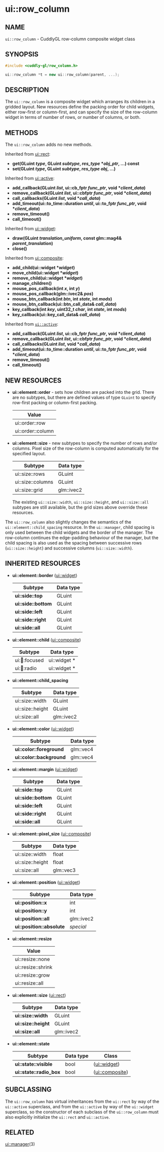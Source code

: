ui::row_column
============

## NAME ##

`ui::row_column` - CuddlyGL row-column composite widget class

## SYNOPSIS ##

```cpp
#include <cuddly-gl/row_column.h>

ui::row_column *t = new ui::row_column(parent, ...);
```

## DESCRIPTION ##

The `ui::row_column` is a composite widget which arranges its children
in a gridded layout.  New resources define the packing order for child
widgets, either row-first or column-first, and can specify the size of
the row-column widget in terms of number of rows, or number of
columns, or both.

## METHODS ##

The `ui::row_column` adds no new methods.

Inherited from [ui::rect](ui-rect.md):

* **get(GLuint _type_, GLuint _subtype_, _res_type_ \*_obj_ptr_, ...) const**
* **set(GLuint _type_, GLuint _subtype_, _res_type_ _obj_, ...)**

Inherited from [ui::active](ui-active.md):

* **add_callback(GLuint _list_, ui::cb_fptr _func_ptr_, void \*_client_data_)**
* **remove_callback(GLuint _list_, ui::cbfptr _func_ptr_, void \*_client_data_)**
* **call_callbacks(GLuint _list_, void \*_call_data_)**
* **add_timeout(ui::to_time::duration _until_, ui::to_fptr _func_ptr_, void \*_client_data_)**
* **remove_timeout()**
* **call_timeout()**

Inherited from [ui::widget](ui-widget.md):

* **draw(GLuint _translation_uniform_, const glm::mag4& _parent_translation_)**
* **close()**

Inherited from [ui::composite](ui-composite.md):

* **add_child(ui::widget \*_widget_)**
* **move_child(ui::widget \*_widget_)**
* **remove_child(ui::widget \*_widget_)**
* **manage_children()**
* **mouse_pos_callback(int _x_, int _y_)**
* **mouse_pos_callback(glm::ivec2& _pos_)**
* **mouse_btn_callback(int _btn_, int _state_, int _mods_)**
* **mouse_btn_callback(ui::btn_call_data& _call_data_)**
* **key_callback(int _key_, uint32_t _char_, int _state_, int _mods_)**
* **key_callback(ui::key_call_data& _call_data_)**

Inherited from [`ui::active`](ui-active.md):

* **add_callback(GLuint _list_, ui::cb_fptr _func_ptr_, void \*_client_data_)**
* **remove_callback(GLuint _list_, ui::cbfptr _func_ptr_, void \*_client_data_)**
* **call_callbacks(GLuint _list_, void \*_call_data_)**
* **add_timeout(ui::to_time::duration _until_, ui::to_fptr _func_ptr_, void \*_client_data_)**
* **remove_timeout()**
* **call_timeout()**

## NEW RESOURCES ##

* **ui::element::order** - sets how children are packed into the grid.
  There are no subtypes, but there are defined values of type `GLuint`
  to specify row-first packing or column-first packing.

  | Value             |
  | ----------------- |
  | ui::order::row    |
  | ui::order::column |

* **ui::element::size** - new subtypes to specify the number of rows
  and/or columns.  Pixel size of the row-column is computed
  automatically for the specified layout.

  | Subtype           | Data type  |
  | ----------------- | ---------- |
  | ui::size::rows    | GLuint     |
  | ui::size::columns | GLuint     |
  | ui::size::grid    | glm::ivec2 |

  The existing `ui::size::width`, `ui::size::height`, and
  `ui::size::all` subtypes are still available, but the grid sizes
  above override these resources.

The `ui::row_column` also slightly changes the semantics of the
`ui::element::child_spacing` resource.  In the `ui::manager`, child
spacing is only used between the child widgets and the border of the
manager.  The row-column continues the edge-padding behaviour of the
manager, but the child spacing is also used as the spacing between
successive rows (`ui::size::height`) and successive columns
(`ui::size::width`).

## INHERITED RESOURCES ##

* **ui::element::border** ([ui::widget](ui-widget.md))

  | Subtype              | Data type |
  | -------------------- | --------- |
  | **ui::side::top**    | GLuint    |
  | **ui::side::bottom** | GLuint    |
  | **ui::side::left**   | GLuint    |
  | **ui::side::right**  | GLuint    |
  | **ui::side::all**    | GLuint    |

* **ui::element::child** ([ui::composite](ui-composite.md))

  | Subtype            | Data type    |
  | ------------------ | ------------ |
  | ui::child::focused | ui::widget * |
  | ui::child::radio   | ui::widget * |

* **ui::element::child_spacing**

  | Subtype          | Data type  |
  | ---------------- | ---------- |
  | ui::size::width  | GLuint     |
  | ui::size::height | GLuint     |
  | ui::size::all    | glm::ivec2 |

* **ui::element::color** ([ui::widget](ui-widget.md))

  | Subtype                   | Data type |
  | ------------------------- | --------- |
  | **ui::color::foreground** | glm::vec4 |
  | **ui::color::background** | glm::vec4 |

* **ui::element::margin** ([ui::widget](ui-widget.md))

  | Subtype              | Data type |
  | -------------------- | --------- |
  | **ui::side::top**    | GLuint    |
  | **ui::side::bottom** | GLuint    |
  | **ui::side::left**   | GLuint    |
  | **ui::side::right**  | GLuint    |
  | **ui::side::all**    | GLuint    |

* **ui::element::pixel_size** ([ui::composite](ui-composite.md))

  | Subtype          | Data type |
  | ---------------- | --------- |
  | ui::size::width  | float     |
  | ui::size::height | float     |
  | ui::size::all    | glm::vec3 |

* **ui::element::position** ([ui::widget](ui-widget.md))

  | Subtype                    | Data type  |
  | -------------------------- | ---------- |
  | **ui::position::x**        | int        |
  | **ui::position::y**        | int        |
  | **ui::position::all**      | glm::ivec2 |
  | **ui::position::absolute** | *special*  |

* **ui::element::resize**

  | Value              |
  | ------------------ |
  | ui::resize::none   |
  | ui::resize::shrink |
  | ui::resize::grow   |
  | ui::resize::all    |

* **ui::element::size** ([ui::rect](ui-rect.md))

  | Subtype              | Data type  |
  | -------------------- | ---------- |
  | **ui::size::width**  | GLuint     |
  | **ui::size::height** | GLuint     |
  | **ui::size::all**    | glm::ivec2 |

* **ui::element::state**

  | Subtype                  | Data type | Class                              |
  | ------------------------ | --------- | ---------------------------------- |
  | **ui::state::visible**   | bool      | ([ui::widget](ui-widget.md))       |
  | **ui::state::radio_box** | bool      | ([ui::composite](ui-composite.md)) |

## SUBCLASSING ##

The `ui::row_column` has virtual inheritances from the `ui::rect` by
way of the `ui::active` superclass, and from the `ui::active` by way
of the `ui::widget` superclass, so the constructor of each subclass of
the `ui::row_column` must also explicitly initialize the `ui::rect`
and `ui::active`.

## RELATED ##

[ui::manager](ui-manager.md)(3)
